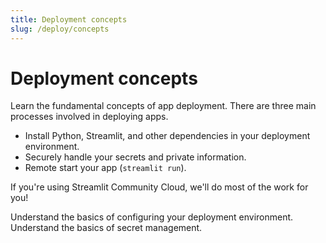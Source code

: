 ```yaml
---
title: Deployment concepts
slug: /deploy/concepts
---
```


# Deployment concepts

Learn the fundamental concepts of app deployment. There are three main processes involved in deploying apps.

- Install Python, Streamlit, and other dependencies in your deployment environment.
- Securely handle your secrets and private information.
- Remote start your app (`streamlit run`).

If you're using Streamlit Community Cloud, we'll do most of the work for you!

<InlineCalloutContainer>
    <InlineCallout
        color="lightBlue-70"
        icon="build_circle"
        bold="Dependencies."
        href="/deploy/concepts/dependencies"
    >Understand the basics of configuring your deployment environment.</InlineCallout>
    <InlineCallout
        color="lightBlue-70"
        icon="password"
        bold="Secrets."
        href="/deploy/concepts/secrets"
    >Understand the basics of secret management.</InlineCallout>
</InlineCalloutContainer>
